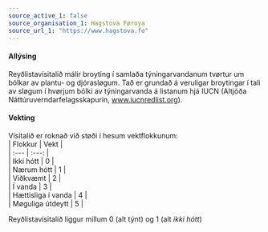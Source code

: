 ```yaml
---
source_active_1: false
source_organisation_1: Hagstova Føroya
source_url_1: "https://www.hagstova.fo"
---
```

#### Allýsing 
Reyðlistavísitalið málir broyting í samlaða týningarvandanum tvørtur um bólkar av plantu- og djórasløgum. Tað er grundað á veruligar broytingar í tali av sløgum í hvørjum bólki av týningarvanda á listanum hjá IUCN (Altjóða Náttúruverndarfelagsskapurin, www.iucnredlist.org).  
#### Vekting
Vísitalið er roknað við støði í hesum vektflokkunum:  
| Flokkur | Vekt |  
| :--- | :---: |  
| Ikki hótt | 0 |  
| Nærum hótt | 1 |  
| Viðkvæmt | 2 |  
| Í vanda | 3 |  
| Hættisliga í vanda | 4 |  
| Møguliga útdeytt | 5 |  

Reyðlistavísitalið liggur millum 0 (alt týnt) og 1 (alt *ikki hótt*)  
